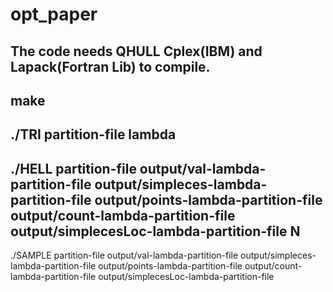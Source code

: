 opt_paper
=========
The code needs QHULL Cplex(IBM) and Lapack(Fortran Lib) to compile.
------------------
make
------------------
./TRI partition-file lambda<br />
------------------
./HELL partition-file output/val-lambda-partition-file output/simpleces-lambda-partition-file output/points-lambda-partition-file output/count-lambda-partition-file output/simplecesLoc-lambda-partition-file N<br />
------------------
./SAMPLE partition-file output/val-lambda-partition-file output/simpleces-lambda-partition-file output/points-lambda-partition-file output/count-lambda-partition-file output/simplecesLoc-lambda-partition-file<br />


